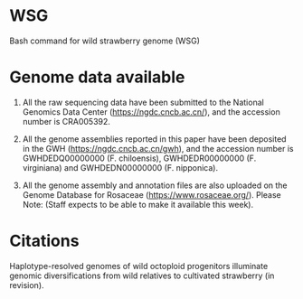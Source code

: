 # WSG
Bash command for wild strawberry genome (WSG)



# Genome data available
1) All the raw sequencing data have been submitted to the National Genomics Data Center (https://ngdc.cncb.ac.cn/), and the accession number is CRA005392.

2) All the genome assemblies reported in this paper have been deposited in the GWH (https://ngdc.cncb.ac.cn/gwh), and the accession number is GWHDEDQ00000000 (F. chiloensis), GWHDEDR00000000 (F. virginiana) and GWHDEDN00000000 (F. nipponica).

3) All the genome assembly and annotation files are also uploaded on the Genome Database for Rosaceae (https://www.rosaceae.org/). Please Note: (Staff expects to be able to make it available this week).



# Citations
Haplotype-resolved genomes of wild octoploid progenitors illuminate genomic diversifications from wild relatives to cultivated strawberry (in revision).
